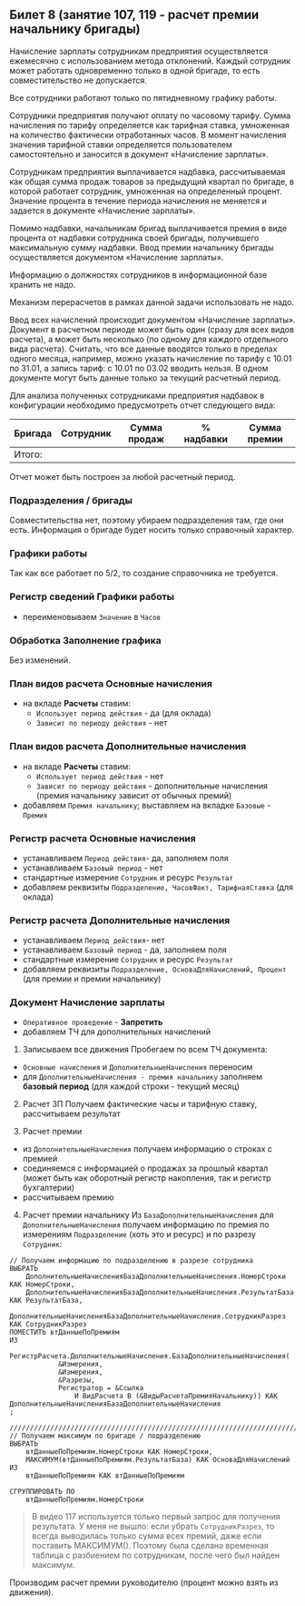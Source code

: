 ## Билет 8 (занятие 107, 119 - расчет премии начальнику бригады)


Начисление зарплаты сотрудникам предприятия осуществляется ежемесячно с использованием метода отклонений. Каждый сотрудник может работать одновременно только в одной бригаде, то есть совместительство не допускается.

Все сотрудники работают только по пятидневному графику работы.

Сотрудники предприятия получают оплату по часовому тарифу. Сумма начисления по тарифу определяется как тарифная ставка, умноженная на количество фактически отработанных часов. В момент начисления значения тарифной ставки определяется пользователем самостоятельно и заносится в документ «Начисление зарплаты».

Сотрудникам предприятия выплачивается надбавка, рассчитываемая как общая сумма продаж товаров за предыдущий квартал по бригаде, в которой работает сотрудник, умноженная на определенный процент. Значение процента в течение периода начисления не меняется и задается в документе «Начисление зарплаты».

Помимо надбавки, начальникам бригад выплачивается премия в виде процента от надбавки сотрудника своей бригады, получившего максимальную сумму надбавки. Ввод премии начальнику бригады осуществляется документом «Начисление зарплаты».

Информацию о должностях сотрудников в информационной базе хранить не надо.

Механизм перерасчетов в рамках данной задачи использовать не надо.

Ввод всех начислений происходит документом «Начисление зарплаты». Документ в расчетном периоде может быть один (сразу для всех видов расчета), а может быть несколько (по одному для каждого отдельного вида расчета). Считать, что все данные вводятся только в пределах одного месяца, например, можно указать начисление по тарифу с 10.01 по 31.01, а запись тариф: с 10.01 по 03.02 вводить нельзя. В одном документе могут быть данные только за текущий расчетный период.

Для анализа полученных сотрудниками предприятия надбавок в конфигурации необходимо предусмотреть отчет следующего вида:

|Бригада |Сотрудник |Сумма продаж |% надбавки |Сумма премии|
|--------|----------|-------------|-----------|------------|
|Итого:	|

Отчет может быть построен за любой расчетный период.


### Подразделения / бригады

Совместительства нет, поэтому убираем подразделения там, где они есть. Информация о бригаде будет носить только справочный характер.


### Графики работы
Так как все работает по 5/2, то создание справочника не требуется.


### Регистр сведений **Графики работы**

- переименовываем `Значение` в `Часов`


### Обработка **Заполнение графика**

Без изменений.


### План видов расчета **Основные начисления**

- на вкладе **Расчеты** ставим:
	- `Использует период действия` - да (для оклада)
	- `Зависит по периоду действия` - нет


### План видов расчета **Дополнительные начисления**

- на вкладе **Расчеты** ставим:
	- `Использует период действия` - нет
	- `Зависит по периоду действия` - дополнительные начисления (премия начальнику зависит от обычных премий)
- добавляем `Премия начальнику`; выставляем на вкладке `Базовые` - `Премия`


### Регистр расчета **Основные начисления**

- устанавливаем `Период действия`- да, заполняем поля
- устанавливаем `Базовый период` - нет
- стандартные измерение `Сотрудник` и ресурс `Результат`
- добавляем реквизиты `Подразделение, ЧасовФакт, ТарифнаяСтавка` (для оклада)


### Регистр расчета **Дополнительные начисления**

- устанавливаем `Период действия`- нет
- устанавливаем `Базовый период` - да, заполняем поля
- стандартные измерение `Сотрудник` и ресурс `Результат`
- добавляем реквизиты `Подразделение, ОсноваДляНачислений, Процент` (для премии и премии начальнику)


### Документ **Начисление зарплаты**

- `Оперативное проведение` - **Запретить**
- добавляем ТЧ для дополнительных начислений 

1. Записываем все движения
Пробегаем по всем ТЧ документа:
- `Основные начисления` и `ДополнительныеНачисления` переносим
- для `ДополнительныеНачисления - премия начальнику` заполняем **базовый период** (для каждой строки - текущий месяц)

2. Расчет ЗП
Получаем фактические часы и тарифную ставку, рассчитываем результат

3. Расчет премии
- из `ДополнительныеНачисления` получаем информацию о строках с премией
- соединяемся с информацией о продажах за прошлый квартал (может быть как оборотный регистр накопления, так и регистр бухгалтерии)
- рассчитываем премию

4. Расчет премии начальнику
Из `БазаДополнительныеНачисления` для `ДополнительныеНачисления` получаем информацию по премия по измерениям `Подразделение` (хоть это и ресурс) и по разрезу `Сотрудник`:
```1c
// Получаем информацию по подразделению в разрезе сотрудника
ВЫБРАТЬ
	ДополнительныеНачисленияБазаДополнительныеНачисления.НомерСтроки КАК НомерСтроки,
	ДополнительныеНачисленияБазаДополнительныеНачисления.РезультатБаза КАК РезультатБаза,
	ДополнительныеНачисленияБазаДополнительныеНачисления.СотрудникРазрез КАК СотрудникРазрез
ПОМЕСТИТЬ втДанныеПоПремиям
ИЗ
	РегистрРасчета.ДополнительныеНачисления.БазаДополнительныеНачисления(
			&Измерения,
			&Измерения,
			&Разрезы,
			Регистратор = &Ссылка
				И ВидРасчета В (&ВидыРасчетаПремияНачальнику)) КАК ДополнительныеНачисленияБазаДополнительныеНачисления
;

////////////////////////////////////////////////////////////////////////////////
// Получаем максимум по бригаде / подразделению
ВЫБРАТЬ
	втДанныеПоПремиям.НомерСтроки КАК НомерСтроки,
	МАКСИМУМ(втДанныеПоПремиям.РезультатБаза) КАК ОсноваДляНачислений
ИЗ
	втДанныеПоПремиям КАК втДанныеПоПремиям

СГРУППИРОВАТЬ ПО
	втДанныеПоПремиям.НомерСтроки
```

> В видео 117 используется только первый запрос для получения результата. У меня не вышло: если убрать `СотрудникРазрез`, то всегда выводилась только сумма всех премий, даже если поставить МАКСИМУМ(). Поэтому была сделана временная таблица с разбиением по сотрудникам, после чего был найден максимум.

Производим расчет премии руководителю (процент можно взять из движения).


